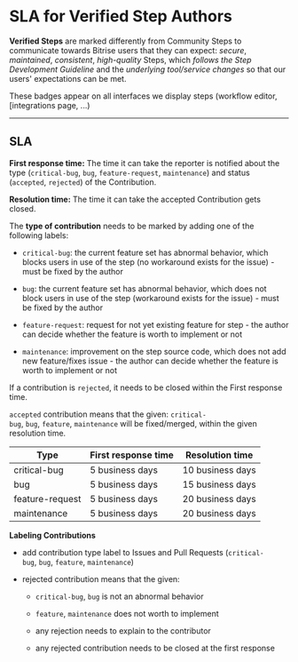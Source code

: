 

SLA for Verified Step Authors
=========================================================


**Verified Steps** are marked differently from Community Steps to
communicate towards Bitrise users that they can expect: *secure*,
*maintained*, *consistent*, *high-quality* Steps, which *follows the
Step Development Guideline* and the *underlying tool/service changes* so
that our users\' expectations can be met.

These badges appear on all interfaces we display steps (workflow editor,
[integrations page, ...)

------------------------------------------------------------------------

SLA
---

**First response time:** The time it can take the reporter is notified
about the type (`critical-bug`, `bug`, `feature-request`,
`maintenance`) and status (`accepted`,
`rejected`) of the Contribution.

**Resolution time:** The time it can take the accepted Contribution gets
closed.

The **type of contribution** needs to be marked by adding one of the
following labels:

-   `critical-bug`: the current feature set has abnormal behavior, which
    blocks users in use of the step (no workaround exists for the
    issue) - must be fixed by the author

-   `bug`: the current feature set has abnormal behavior, which does not
    block users in use of the step (workaround exists for the issue) -
    must be fixed by the author

-   `feature-request`: request for not yet existing feature for step -
    the author can decide whether the feature is worth to implement or
    not

-   `maintenance`: improvement on the step source code, which does not
    add new feature/fixes issue - the author can decide whether the
    feature is worth to implement or not

If a contribution is `rejected`, it needs to be closed within the First
response time.

`accepted` contribution means that the given:
`critical-bug`, `bug`, `feature`, `maintenance` will be fixed/merged,
within the given resolution time.



| **Type**          | **First response time** | **Resolution time** |
|-------------------|-------------------------|---------------------|
| critical-bug      |    5 business days      |    10 business days |
| bug               |    5 business days      |    15 business days |
| feature-request   |    5 business days      |    20 business days |
| maintenance       |    5 business days      |    20 business days |

**Labeling Contributions**

-   add contribution type label to Issues and Pull Requests
    (`critical-bug`, `bug`, `feature`, `maintenance`)

-   rejected contribution means that the given:

    -   `critical-bug`, `bug` is not an abnormal behavior

    -   `feature`, `maintenance` does not worth to implement

    -   any rejection needs to explain to the contributor

    -   any rejected contribution needs to be closed at the first
        response
